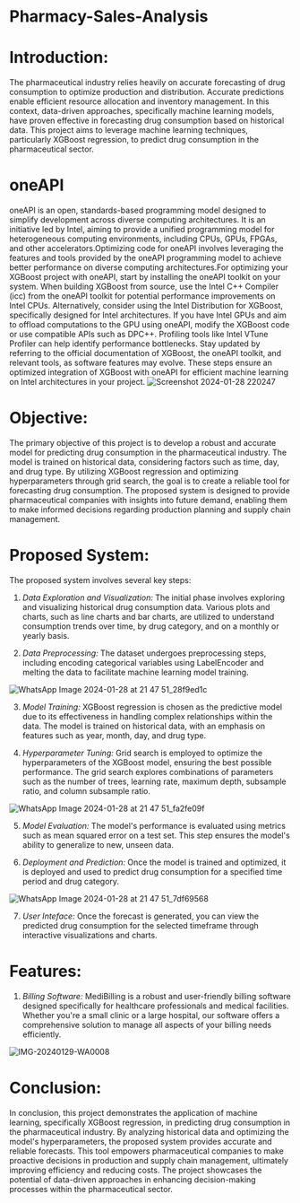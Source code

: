 # Pharmacy-Sales-Analysis
# Introduction:
The pharmaceutical industry relies heavily on accurate forecasting of drug consumption to optimize production and distribution. Accurate predictions enable efficient resource allocation and inventory management. In this context, data-driven approaches, specifically machine learning models, have proven effective in forecasting drug consumption based on historical data. This project aims to leverage machine learning techniques, particularly XGBoost regression, to predict drug consumption in the pharmaceutical sector.

# oneAPI
   oneAPI is an open, standards-based programming model designed to simplify development across diverse computing architectures. It is an initiative led by Intel, aiming to provide a unified programming model for heterogeneous computing environments, including CPUs, GPUs, FPGAs, and other accelerators.Optimizing code for oneAPI involves leveraging the features and tools provided by the oneAPI programming model to achieve better performance on diverse computing architectures.For optimizing your XGBoost project with oneAPI, start by installing the oneAPI toolkit on your system. When building XGBoost from source, use the Intel C++ Compiler (icc) from the oneAPI toolkit for potential performance improvements on Intel CPUs. Alternatively, consider using the Intel Distribution for XGBoost, specifically designed for Intel architectures. If you have Intel GPUs and aim to offload computations to the GPU using oneAPI, modify the XGBoost code or use compatible APIs such as DPC++. Profiling tools like Intel VTune Profiler can help identify performance bottlenecks. Stay updated by referring to the official documentation of XGBoost, the oneAPI toolkit, and relevant tools, as software features may evolve. These steps ensure an optimized integration of XGBoost with oneAPI for efficient machine learning on Intel architectures in your project.
![Screenshot 2024-01-28 220247](https://github.com/Nithish-Kanagaraj/Pharmacy-Sales-Analysis/assets/143336408/337f673c-37bd-4dbe-9cc1-c95c40acc178)


# Objective:
The primary objective of this project is to develop a robust and accurate model for predicting drug consumption in the pharmaceutical industry. The model is trained on historical data, considering factors such as time, day, and drug type. By utilizing XGBoost regression and optimizing hyperparameters through grid search, the goal is to create a reliable tool for forecasting drug consumption. The proposed system is designed to provide pharmaceutical companies with insights into future demand, enabling them to make informed decisions regarding production planning and supply chain management.

# Proposed System:
The proposed system involves several key steps:

1. *Data Exploration and Visualization:* The initial phase involves exploring and visualizing historical drug consumption data. Various plots and charts, such as line charts and bar charts, are utilized to understand consumption trends over time, by drug category, and on a monthly or yearly basis.

2. *Data Preprocessing:* The dataset undergoes preprocessing steps, including encoding categorical variables using LabelEncoder and melting the data to facilitate machine learning model training.

![WhatsApp Image 2024-01-28 at 21 47 51_28f9ed1c](https://github.com/Nithish-Kanagaraj/Pharmacy-Sales-Analysis/assets/143336408/952d0239-3eca-4f8d-9497-d2b08622d96d)


3. *Model Training:* XGBoost regression is chosen as the predictive model due to its effectiveness in handling complex relationships within the data. The model is trained on historical data, with an emphasis on features such as year, month, day, and drug type.

4. *Hyperparameter Tuning:* Grid search is employed to optimize the hyperparameters of the XGBoost model, ensuring the best possible performance. The grid search explores combinations of parameters such as the number of trees, learning rate, maximum depth, subsample ratio, and column subsample ratio.

![WhatsApp Image 2024-01-28 at 21 47 51_fa2fe09f](https://github.com/Nithish-Kanagaraj/Pharmacy-Sales-Analysis/assets/143336408/faf2ad2d-bc3b-4ac9-8616-625bf40b46db)


5. *Model Evaluation:* The model's performance is evaluated using metrics such as mean squared error on a test set. This step ensures the model's ability to generalize to new, unseen data.

6. *Deployment and Prediction:* Once the model is trained and optimized, it is deployed and used to predict drug consumption for a specified time period and drug category.

![WhatsApp Image 2024-01-28 at 21 47 51_7df69568](https://github.com/Nithish-Kanagaraj/Pharmacy-Sales-Analysis/assets/143336408/3e45a320-c43f-43da-9a1f-7e2e070ff4b6)

7. *User Inteface:* Once the forecast is generated, you can view the predicted drug consumption for the selected timeframe through interactive visualizations and charts.
# Features:

1. *Billing Software:* MediBilling is a robust and user-friendly billing software designed specifically for healthcare professionals and medical facilities. Whether you're a small clinic or a large hospital, our software offers a comprehensive solution to manage all aspects of your billing needs efficiently.

![IMG-20240129-WA0008](https://github.com/Nithish-Kanagaraj/Pharmacy-Sales-Analysis/assets/143336408/5b21057a-6fc2-4465-a148-afead52f5347)

# Conclusion:
In conclusion, this project demonstrates the application of machine learning, specifically XGBoost regression, in predicting drug consumption in the pharmaceutical industry. By analyzing historical data and optimizing the model's hyperparameters, the proposed system provides accurate and reliable forecasts. This tool empowers pharmaceutical companies to make proactive decisions in production and supply chain management, ultimately improving efficiency and reducing costs. The project showcases the potential of data-driven approaches in enhancing decision-making processes within the pharmaceutical sector.
